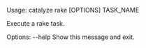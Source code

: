 Usage: catalyze rake [OPTIONS] TASK_NAME

  Execute a rake task.

Options:
  --help  Show this message and exit.
